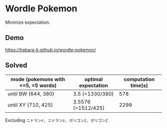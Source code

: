 # Wordle Pokemon


Minimize expectation.

## Demo

https://habara-k.github.io/wordle-pokemon/


## Solved

| mode (pokemons with <=5, =5 words) | optimal expectation | computation time[s] |
|-----------------------------------|---------------------|---------------------|
| until BW (644, 380)               | 3.5 (=1330/380)     | 578                 |
| until XY (710, 425)               | 3.5576 (=1512/425)  | 2299                |

Excluding `ニドラン♂, ニドラン♀, ポリゴン2, ポリゴンZ`
